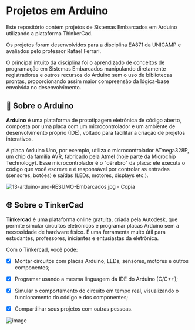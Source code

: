 # Projetos em Arduino

Este repositório contém projetos de Sistemas Embarcados em Arduino utilizando a plataforma ThinkerCad. 

Os projetos foram desenvolvidos para a disciplina EA871 da UNICAMP e avaliados pelo professor Rafael Ferrari.

O principal intuito da disciplina foi o aprendizado de conceitos de programação em Sistemas Embarcados manipulando diretamente registradores e outros recursos do Arduino
sem o uso de bibliotecas prontas, proporcionando assim maior compreensão da lógica-base envolvida no desenvolvimento.

## 🤖 Sobre o Arduino

**Arduino** é uma plataforma de prototipagem eletrônica de código aberto, composta por uma placa com um microcontrolador e um ambiente de desenvolvimento próprio (IDE), voltado para facilitar a criação de projetos
interativos.

A placa Arduino Uno, por exemplo, utiliza o microcontrolador ATmega328P, um chip da família AVR, fabricado pela Atmel (hoje parte da Microchip Technology). Esse microcontrolador é o "cérebro" da placa: 
ele executa o código que você escreve e é responsável por controlar as entradas (sensores, botões) e saídas (LEDs, motores, displays etc.).

![13-arduino-uno-RESUMO-Embarcados jpg - Copia](https://github.com/user-attachments/assets/2213d0a9-d450-429b-9784-74f7cb87dc66)


## 🌐 Sobre o TinkerCad

**Tinkercad** é uma plataforma online gratuita, criada pela Autodesk, que permite simular circuitos eletrônicos e programar placas Arduino sem a necessidade de hardware físico.
É uma ferramenta muito útil para estudantes, professores, iniciantes e entusiastas da eletrônica.

Com o Tinkercad, você pode:

- [x] Montar circuitos com placas Arduino, LEDs, sensores, motores e outros componentes;

- [x] Programar usando a mesma linguagem da IDE do Arduino (C/C++);

- [x] Simular o comportamento do circuito em tempo real, visualizando o funcionamento do código e dos componentes;

- [x] Compartilhar seus projetos com outras pessoas.

![image](https://github.com/user-attachments/assets/3e6a339f-b878-4144-a647-84e529d7756f)

